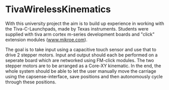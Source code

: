 # TivaWirelessKinematics

With this university project the aim is to build up experience in working with the Tiva-C-Launchpads, made by Texas instruments.
Students were supplied with tiva arm cortex m-series development boards and "click" extension modules (www.mikroe.com).

The goal is to take input using a capacitive touch sensor and use that to drive 2 stepper motors. Input and output should each be performed on a seperate board which are networked using FM-click modules. The two stepper motors are to be arranged as a Core-XY kinematic.
In the end, the whole system should be able to let the user manually move the carriage using the capsense-interface, save positions and then autonomously cycle through these positions.
